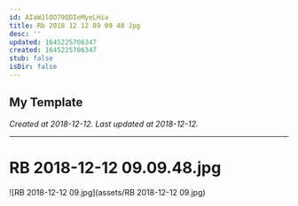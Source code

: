 ```yaml
---
id: AIaWJlOO79QDIeMyeLHia
title: Rb 2018 12 12 09 09 48 Jpg
desc: ''
updated: 1645225706347
created: 1645225706347
stub: false
isDir: false
---
```

My Template
---

_Created at 2018-12-12._
_Last updated at 2018-12-12._




---

# RB 2018-12-12 09.09.48.jpg


![RB 2018-12-12 09.jpg](assets/RB 2018-12-12 09.jpg)

